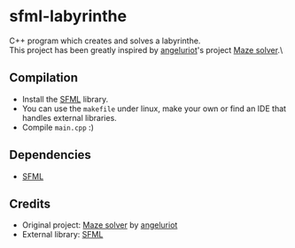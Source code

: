 # sfml-labyrinthe
C++ program which creates and solves a labyrinthe.\
This project has been greatly inspired by [angeluriot](https://github.com/angeluriot)'s project [Maze solver](https://github.com/angeluriot/Maze_solver).\

## Compilation
 * Install the [SFML](https://www.sfml-dev.org/index.php) library.
 * You can use the `makefile` under linux, make your own or find an IDE that handles external libraries.
 * Compile `main.cpp` :)

## Dependencies
 * [SFML](https://www.sfml-dev.org/index.php)

## Credits
 * Original project: [Maze solver](https://github.com/angeluriot/Maze_solver) by [angeluriot](https://github.com/angeluriot)
 * External library: [SFML](https://www.sfml-dev.org/index.php)